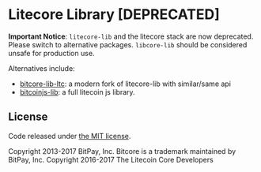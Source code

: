 Litecore Library [DEPRECATED]
=======

**Important Notice**: `litecore-lib` and the litecore stack are now deprecated.
Please switch to alternative packages. `libcore-lib` should be considered unsafe for production use.

Alternatives include: 
- [bitcore-lib-ltc](https://www.npmjs.com/package/bitcore-lib-ltc): a modern fork of litecore-lib with similar/same api
- [bitcoinjs-lib](https://www.npmjs.com/package/bitcoinjs-lib): a full litecoin js library.

## License

Code released under [the MIT license](https://github.com/litecoin-project/litecore-lib/blob/master/LICENSE).

Copyright 2013-2017 BitPay, Inc. Bitcore is a trademark maintained by BitPay, Inc.
Copyright 2016-2017 The Litecoin Core Developers
